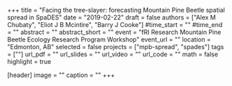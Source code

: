 +++
title = "Facing the tree-slayer: forecasting Mountain Pine Beetle spatial spread in SpaDES"
date = "2019-02-22"
draft = false
authors = ["Alex M Chubaty", "Eliot J B Mcintire", "Barry J Cooke"]
#time_start = ""
#time_end = ""
abstract = ""
abstract_short = ""
event = "fRI Research Mountain Pine Beetle Ecology Research Program Workshop"
event_url = ""
location = "Edmonton, AB"
selected = false
projects = ["mpb-spread", "spades"]
tags = [""]
url_pdf = ""
url_slides = ""
url_video = ""
url_code = ""
math = false
highlight = true

[header]
image = ""
caption = ""
+++
